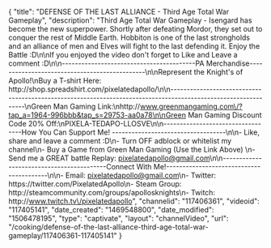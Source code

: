{
    "title": "DEFENSE OF THE LAST ALLIANCE - Third Age Total War Gameplay",
    "description": "Third Age Total War Gameplay - Isengard has become the new superpower.  Shortly after defeating Mordor, they set out to conquer the rest of Middle Earth.  Hobbiton is one of the last strongholds and an alliance of men and Elves will fight to the last defending it.  Enjoy the Battle :D\n\nIf you enjoyed the video don't forget to Like and Leave a comment :D\n\n-----------------------------------------PA Merchandise----------------------------------------------\n\nRepresent the Knight's of Apollo!\nBuy a T-shirt Here: http:\/\/shop.spreadshirt.com\/pixelatedapollo\/\n\n---------------------------------------------------------------------------------------------------------------\nGreen Man Gaming Link:\nhttp:\/\/www.greenmangaming.com\/?tap_a=1964-996bbb&tap_s=29753-aa0a78\n\nGreen Man Gaming Discount Code 20% Off:\nPIXELA-TEDAPO-LLOSVE\n\n----------------------------------How You Can Support Me! -----------------------------------\n\n- Like, share and leave a comment :D\n- Turn OFF adblock or whitelist my channel\n- Buy a Game from Green Man Gaming (Use the Link Above) \n- Send me a GREAT battle Replay: pixelatedapollo@gmail.com\n\n------------------------------------------Connect With Me!-----------------------------------------\n\n- Email: pixelatedapollo@gmail.com\n- Twitter: https:\/\/twitter.com\/PixelatedApollo\n- Steam Group:  http:\/\/steamcommunity.com\/groups\/apollosknights\n- Twitch: http:\/\/www.twitch.tv\/pixelatedapollo",
    "channelid": "117406361",
    "videoid": "117405141",
    "date_created": "1469548800",
    "date_modified": "1506478195",
    "type": "captivate",
    "layout": "channelVideo",
    "url": "\/cooking\/defense-of-the-last-alliance-third-age-total-war-gameplay\/117406361-117405141"
}